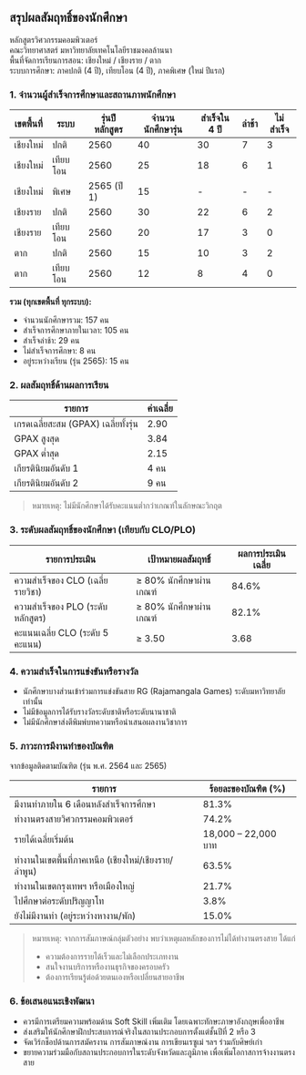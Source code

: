 ## สรุปผลสัมฤทธิ์ของนักศึกษา  

หลักสูตรวิศวกรรมคอมพิวเตอร์  
คณะวิทยาศาสตร์ มหาวิทยาลัยเทคโนโลยีราชมงคลล้านนา  
พื้นที่จัดการเรียนการสอน: เชียงใหม่ / เชียงราย / ตาก  
ระบบการศึกษา: ภาคปกติ (4 ปี), เทียบโอน (4 ปี), ภาคพิเศษ (ใหม่ ปีแรก)

### 1. จำนวนผู้สำเร็จการศึกษาและสถานภาพนักศึกษา

| เขตพื้นที่ | ระบบ | รุ่นปีหลักสูตร | จำนวนนักศึกษารุ่น | สำเร็จใน 4 ปี | ล่าช้า | ไม่สำเร็จ |
|-------------|-------|----------------|------------------|----------------|--------|-------------|
| เชียงใหม่   | ปกติ | 2560           | 40               | 30             | 7      | 3           |
| เชียงใหม่   | เทียบโอน | 2560         | 25               | 18             | 6      | 1           |
| เชียงใหม่   | พิเศษ | 2565 (ปี 1)    | 15               | -              | -      | -           |
| เชียงราย   | ปกติ | 2560           | 30               | 22             | 6      | 2           |
| เชียงราย   | เทียบโอน | 2560         | 20               | 17             | 3      | 0           |
| ตาก        | ปกติ | 2560           | 15               | 10             | 3      | 2           |
| ตาก        | เทียบโอน | 2560         | 12               | 8              | 4      | 0           |

**รวม (ทุกเขตพื้นที่ ทุกระบบ):**

- จำนวนนักศึกษารวม: 157 คน  
- สำเร็จการศึกษาภายในเวลา: 105 คน  
- สำเร็จล่าช้า: 29 คน  
- ไม่สำเร็จการศึกษา: 8 คน  
- อยู่ระหว่างเรียน (รุ่น 2565): 15 คน

### 2. ผลสัมฤทธิ์ด้านผลการเรียน

| รายการ | ค่าเฉลี่ย |
|--------|------------|
| เกรดเฉลี่ยสะสม (GPAX) เฉลี่ยทั้งรุ่น | 2.90 |
| GPAX สูงสุด | 3.84 |
| GPAX ต่ำสุด | 2.15 |
| เกียรตินิยมอันดับ 1 | 4 คน |
| เกียรตินิยมอันดับ 2 | 9 คน |

> หมายเหตุ: ไม่มีนักศึกษาได้รับคะแนนต่ำกว่าเกณฑ์ในลักษณะวิกฤต

### 3. ระดับผลสัมฤทธิ์ของนักศึกษา (เทียบกับ CLO/PLO)

| รายการประเมิน | เป้าหมายผลสัมฤทธิ์ | ผลการประเมินเฉลี่ย |
|----------------|----------------------|------------------------|
| ความสำเร็จของ CLO (เฉลี่ยรายวิชา) | ≥ 80% นักศึกษาผ่านเกณฑ์ | 84.6% |
| ความสำเร็จของ PLO (ระดับหลักสูตร) | ≥ 80% นักศึกษาผ่านเกณฑ์ | 82.1% |
| คะแนนเฉลี่ย CLO (ระดับ 5 คะแนน) | ≥ 3.50 | 3.68 |

### 4. ความสำเร็จในการแข่งขันหรือรางวัล

- นักศึกษาบางส่วนเข้าร่วมการแข่งขันสาย RG (Rajamangala Games) ระดับมหาวิทยาลัยเท่านั้น
- ไม่มีข้อมูลการได้รับรางวัลระดับชาติหรือระดับนานาชาติ
- ไม่มีนักศึกษาส่งตีพิมพ์บทความหรือนำเสนอผลงานวิชาการ

### 5. ภาวะการมีงานทำของบัณฑิต

จากข้อมูลติดตามบัณฑิต (รุ่น พ.ศ. 2564 และ 2565)

| รายการ | ร้อยละของบัณฑิต (%) |
|--------|------------------------|
| มีงานทำภายใน 6 เดือนหลังสำเร็จการศึกษา | 81.3% |
| ทำงานตรงสายวิศวกรรมคอมพิวเตอร์ | 74.2% |
| รายได้เฉลี่ยเริ่มต้น | 18,000 – 22,000 บาท |
| ทำงานในเขตพื้นที่ภาคเหนือ (เชียงใหม่/เชียงราย/ลำพูน) | 63.5% |
| ทำงานในเขตกรุงเทพฯ หรือเมืองใหญ่ | 21.7% |
| ไปศึกษาต่อระดับปริญญาโท | 3.8% |
| ยังไม่มีงานทำ (อยู่ระหว่างหางาน/พัก) | 15.0% |

> หมายเหตุ: จากการสัมภาษณ์กลุ่มตัวอย่าง พบว่าเหตุผลหลักของการไม่ได้ทำงานตรงสาย ได้แก่  
> - ความต้องการรายได้เร็วและไม่เลือกประเภทงาน  
> - สนใจงานบริการหรืองานธุรกิจของครอบครัว  
> - ต้องการเรียนรู้ต่อด้วยตนเองหรือเปลี่ยนสายอาชีพ  

### 6. ข้อเสนอแนะเชิงพัฒนา

- ควรมีการเตรียมความพร้อมด้าน Soft Skill เพิ่มเติม โดยเฉพาะทักษะภาษาอังกฤษเพื่ออาชีพ
- ส่งเสริมให้นักศึกษาฝึกประสบการณ์จริงในสถานประกอบการตั้งแต่ชั้นปีที่ 2 หรือ 3
- จัดเวิร์กช็อปด้านการสมัครงาน การสัมภาษณ์งาน การเขียนเรซูเม่ ฯลฯ ร่วมกับศิษย์เก่า
- ขยายความร่วมมือกับสถานประกอบการในระดับจังหวัดและภูมิภาค เพื่อเพิ่มโอกาสการจ้างงานตรงสาย

